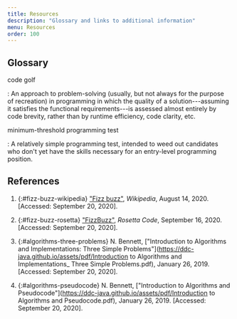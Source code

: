```yaml
---
title: Resources
description: "Glossary and links to additional information"
menu: Resources
order: 100
---
```


## Glossary

code golf

: An approach to problem-solving (usually, but not always for the purpose of recreation) in programming in which the quality of a solution---assuming it satisfies the functional requirements---is assessed almost entirely by code brevity, rather than by runtime efficiency, code clarity, etc.

minimum-threshold programming test

: A relatively simple programming test, intended to weed out candidates who don't yet have the skills necessary for an entry-level programming position.

## References

1. {:#fizz-buzz-wikipedia} ["Fizz buzz"](https://en.wikipedia.org/wiki/Fizz_buzz), _Wikipedia_, August 14, 2020. [Accessed: September 20, 2020].

2. {:#fizz-buzz-rosetta} ["FizzBuzz"](https://rosettacode.org/wiki/FizzBuzz), _Rosetta Code_, September 16, 2020. [Accessed: September 20, 2020].

3. {:#algorithms-three-problems} N. Bennett, ["Introduction to Algorithms and Implementations: Three Simple Problems"](https://ddc-java.github.io/assets/pdf/Introduction to Algorithms and Implementations_ Three Simple Problems.pdf), January 26, 2019. [Accessed: September 20, 2020].

4. {:#algorithms-pseudocode} N. Bennett, ["Introduction to Algorithms and Pseudocode"](https://ddc-java.github.io/assets/pdf/Introduction to Algorithms and Pseudocode.pdf), January 26, 2019. [Accessed: September 20, 2020].